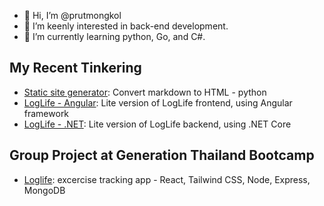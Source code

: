 - 👋 Hi, I’m @prutmongkol
- 👀 I’m keenly interested in back-end development.
- 🌱 I’m currently learning python, Go, and C#.

## My Recent Tinkering
- [Static site generator](https://github.com/prutmongkol/static-site-gen): Convert markdown to HTML - python
- [LogLife - Angular](https://github.com/prutmongkol/loglife-angular-frontend): Lite version of LogLife frontend, using Angular framework
- [LogLife - .NET](https://github.com/prutmongkol/loglife-dotnet-backend): Lite version of LogLife backend, using .NET Core

## Group Project at Generation Thailand Bootcamp
- [Loglife](https://github.com/JSD6G8/frontend): excercise tracking app - React, Tailwind CSS, Node, Express, MongoDB

<!---
- 💞️ I’m looking to collaborate on ...
- 📫 How to reach me ...
- 😄 Pronouns: ...
- ⚡ Fun fact: ...
--->
<!---
prutmongkol/prutmongkol is a ✨ special ✨ repository because its `README.md` (this file) appears on your GitHub profile.
You can click the Preview link to take a look at your changes.
--->

